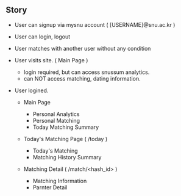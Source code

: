 Story
---

* User can signup via mysnu account ( [USERNAME]@snu.ac.kr )
* User can login, logout

* User matches with another user without any condition

* User visits site. ( Main Page )
    * login required, but can access snussum analytics.
    * can NOT access matching, dating information.

* User logined.
    * Main Page
        * Personal Analytics
        * Personal Matching
        * Today Matching Summary

    * Today's Matching Page ( /today )
        * Today's Matching
        * Matching History Summary

    * Matching Detail ( /match/<hash_id> )
        * Matching Information
        * Parnter Detail
